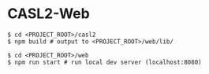 # CASL2-Web

```
$ cd <PROJECT_ROOT>/casl2
$ npm build # output to <PROJECT_ROOT>/web/lib/
```

```
$ cd <PROJECT_ROOT>/web
$ npm run start # run local dev server (localhost:8080)
```
